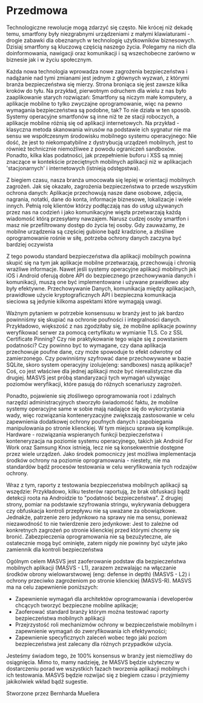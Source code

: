 # Przedmowa

Technologiczne rewolucje mogą zdarzyć się często. Nie krócej niż dekadę temu, smartfony były niezgrabnymi urządzeniami z małymi klawiaturami - drogie zabawki dla obeznanych w technologię użytkowników biznesowych. Dzisiaj smartfony są kluczową częścią naszego życia. Polegamy na nich dla doinformowania, nawigacji oraz komunikacji i są wszechobecne zarówno w biznesie jak i w życiu społecznym.

Każda nowa technologia wprowadza nowe zagrożenia bezpieczeństwa i nadążanie nad tymi zmianami jest jednym z głównych wyzwań, z którymi branża bezpieczeństwa się mierzy. Strona broniąca się jest zawsze kilka kroków do tyłu. Na przykład, pierwotnym odruchem dla wielu z nas było zaaplikowanie starych rozwiązań: Smartfony są niczym małe komputery, a aplikacje mobilne to tylko zwyczajne oprogramowanie, więc na pewno wymagania bezpieczeństwa są podobne, tak? To nie działa w ten sposób. Systemy operacyjne smartfonów są inne niż te ze stacji roboczych, a aplikacje mobilne różnią się od aplikacji internetowych. Na przykład - klasyczna metoda skanowania wirusów na podstawie ich sygnatur nie ma sensu we współczesnym środowisku mobilnego systemu operacyjnego: Nie dość, że jest to niekompatybilne z dystrybucją urządzeń mobilnych, jest to również technicznie niemożliwee z powodu ograniczeń sandboxów. Ponadto, kilka klas podatności, jak przepełnienie buforu i XSS są mniej znaczące w kontekście przeciętnych mobilnych aplikacji niż w aplikacjach 'stacjonarnych' i internetowych (istnieją odstępstwa).

Z biegiem czasu, nasza branża umocowała się lepiej w orientacji mobilnych zagrożeń. Jak się okazało, zagrożenia bezpieczeństwa to przede wszystkim ochrona danych: Aplikacje przechowują nasze dane osobowe, zdjęcia, nagrania, notatki, dane do konta, informacje biznesowe, lokalizacje i wiele innych. Pełnią rolę klientów którzy podłączają nas do usług używanych przez nas na codzień i jako komunikacyjne więzła przetwarzają każdą  wiadomość którą przesyłamy nawzajem. Narusz cudzej osoby smartfon i masz nie przefiltrowany dostęp do życia tej osoby. Gdy zauważamy, że mobilne urządzenia są częściej gubione bądź kradzione, a złośliwe oprogramowanie rośnie w siłę, potrzeba ochrony danych zaczyna być bardziej oczywista

Z tego powodu standard bezpieczeństwa dla aplikacji mobilnych powinna skupić się na tym jak aplikacje mobilne przetwarzają, przechowują i chronią wrażliwe informacje. Nawet jeśli systemy operacyjne aplikacji mobilnych jak iOS i Android oferują dobre API do bezpiecznego przechowywania danych i komunikacji, muszą one być implementowane i używane prawidłowo aby były efektywne. Przechowywanie Danych, komunikacja między aplikacjach, prawidłowe użycie kryptograficznych API i bezpieczna komunikacja sieciowa są jedynie kilkoma aspektami które wymagają uwagi.

Ważnym pytaniem w potrzebie konsensusu w branży jest to jak bardzo powinniśmy się skupiać na ochronie poufności i integralności danych. Przykładowo, większość z nas zgodziłaby się, że mobilne aplikacje powinny weryfikować serwer za pomocą certyfikatu w wymianie TLS. Co z SSL Certificate Pinning? Czy nie praktykowanie tego wiąże się z powstaniem podatności? Czy powinno być to wymagane, czy dana aplikacja przechowuje poufne dane, czy może spowoduje to efekt odwrotny od zamierzonego. Czy powinniśmy szyfrować dane przechowywane w bazie SQLite, skoro system operacyjny izoluje(eng: sandboxes) naszą aplikacje? Coś, co jest właściwe dla jednej aplikacji może być nierealistyczne dla drugiej. MASVS jest próbą standaryzacji tych wymagań używając poziomów weryfikacji, które pasują do różnych scenariuszy zagrożeń.

Ponadto, pojawienie się złośliwego oprogramowania root i zdalnych narzędzi administracyjnych stworzyło świadomość faktu, że mobilne systemy operacyjne same w sobie mają nadające się do wykorzystania wady, więc rozwiązania konteneryzacyjne zwiększają zastosowanie w celu zapewnienia dodatkowej ochrony poufnych danych i zapobiegania manipulowania po stronie klienckiej. W tym miejscu sprawa się komplikuje. Hardware - rozwiązania wspieranych funkcji bezpieczeństwa i konteneryzacja na poziomie systemu operacyjnego, takich jak Android For Work oraz Samsung Knox istnieją, lecz nie są konsekwentnie dostępne przez wiele urządzeń. Jako środek pomocniczy jest możliwa implementacja środków ochrony na poziomie oprogramowania - niestety, nie ma standardów bądź procesów testowania w celu weryfikowania tych rodzajów ochrony.

Wraz z tym, raporty z testowania bezpieczeństwa mobilnych aplikacji są wszędzie: Przykładowo, kilku testerów raportują, że brak obfuskacji bądź detekcji roota na Androidzie to "podatność bezpieczeństwa". Z drugiej strony, pomiar na podstawie szyfrowania stringu, wykrywania debuggera czy obfuskacja kontroli przepływu nie są uważane za obowiązkowe. Jednakże, patrzenie zero jedynkowo na sprawy nie ma sensu, ponieważ niezawodność to nie twierdzenie zero jedynkowe: Jest to zależne od konkretnych zagrożeń po stronie klienckiej przed którymi chcemy się bronić. Zabezpieczenia oprogramowania nie są bezużyteczne, ale ostatecznie mogą być ominięte, zatem nigdy nie powinny być użyte jako zamiennik dla kontroli bezpieczeństwa

Ogólnym celem MASVS jest zaoferowanie podstaw dla bezpieczeństwa mobilnych aplikacji (MASVS - L1), zarazem zezwalając na włączanie środków obrony wielowarstwowej (eng: defense in depth) (MASVS - L2) i ochrony przeciwko zagrożeniom po stronie klienckiej (MASVS-R). MASVS ma na celu zapewnienie poniższych:

- Zapewnienie wymagań dla architektów oprogramowania i developerów chcących tworzyć bezpieczne mobilne aplikacje;
- Zaoferować standard branży którym można testować raporty bezpieczeństwa mobilnych aplikacji
- Przejrzystość roli mechanizmów ochrony w bezpieczeństwie mobilnym i zapewnienie wymagań do zweryfikowania ich efektywności;
- Zapewnienie specyficznych zaleceń wobec tego jaki poziom bezpieczeństwa jest zalecany dla różnych przypadków użycia.

Jesteśmy świadom tego, że 100% konsensus w branży jest niemożliwy do osiągnięcia. Mimo to, mamy nadzieję, że MASVS będzie użyteczny w dostarczeniu porad we wszystkich fazach tworzenia aplikacji mobilnych i ich testowania. MASVS będzie rozwijać się z biegiem czasu i przyjmiemy jakikolwiek wkład bądź sugestie.

Stworzone przez Bernharda Muellera
